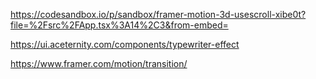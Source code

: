 https://codesandbox.io/p/sandbox/framer-motion-3d-usescroll-xibe0t?file=%2Fsrc%2FApp.tsx%3A14%2C3&from-embed=

https://ui.aceternity.com/components/typewriter-effect

https://www.framer.com/motion/transition/